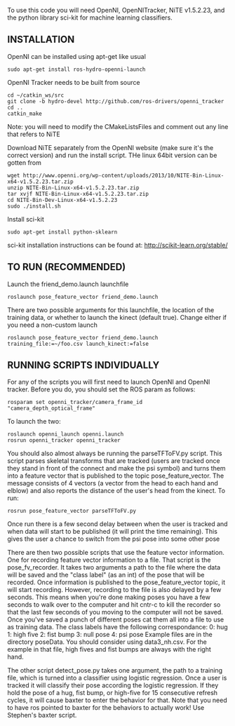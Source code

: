 To use this code you will need OpenNI, OpenNITracker, NiTE v1.5.2.23, and the python library sci-kit for machine learning classifiers.

INSTALLATION
------------------------------------

OpenNI can be installed using apt-get like usual

```
sudo apt-get install ros-hydro-openni-launch
```

OpenNI Tracker needs to be built from source

```
cd ~/catkin_ws/src
git clone -b hydro-devel http://github.com/ros-drivers/openni_tracker
cd ..
catkin_make
```

Note: you will need to modify the CMakeListsFiles and comment out any line that refers to NiTE

Download NiTE separately from the OpenNI website (make sure it's the correct version) and run the install script. THe linux 64bit version can be gotten from 

```
wget http://www.openni.org/wp-content/uploads/2013/10/NITE-Bin-Linux-x64-v1.5.2.23.tar.zip
unzip NITE-Bin-Linux-x64-v1.5.2.23.tar.zip
tar xvjf NITE-Bin-Linux-x64-v1.5.2.23.tar.zip
cd NITE-Bin-Dev-Linux-x64-v1.5.2.23
sudo ./install.sh
```

Install sci-kit
```
sudo apt-get install python-sklearn
```
sci-kit installation instructions can be found at:
http://scikit-learn.org/stable/


TO RUN (RECOMMENDED)
-----------------------------------------

Launch the friend_demo.launch launchfile
```
roslaunch pose_feature_vector friend_demo.launch
```

There are two possible arguments for this launchfile, the location of the training data, or whether to launch the kinect (default true). Change either if you need a non-custom launch

```
roslaunch pose_feature_vector friend_demo.launch training_file:=~/foo.csv launch_kinect:=false
```


RUNNING SCRIPTS INDIVIDUALLY
-------------------------------------------


For any of the scripts you will first need to launch OpenNI and OpenNI tracker. Before you do, you should set the ROS param as follows:

```
rosparam set openni_tracker/camera_frame_id "camera_depth_optical_frame"
```


To launch the two:

```
roslaunch openni_launch openni.launch
rosrun openni_tracker openni_tracker
```


You should also almost always be running the parseTFToFV.py script. This script parses skeletal transforms that are tracked (users are tracked once they stand in front of the connect and make the psi symbol) and turns them into a feature vector that is published to
the topic pose_feature_vector. The message consists of 4 vectors (a vector from the head to each hand and elblow) and also reports the distance of the user's head from the kinect. To run:

```
rosrun pose_feature_vector parseTFToFV.py
```

Once run there is a few second delay between when the user is tracked and when data will start to be published (it will print the time remaining). This gives the user a chance to switch from the psi pose into some other pose

There are then two possible scripts that use the feature vector information. One for recording feature vector information to a file. That script is the pose_fv_recorder. It takes two arguments a path to the file where the data will be saved and the "class label" (as an int) of the pose that will be recorded. Once information is published to the pose_feature_vector topic, it will start recording. However, recording to the file is also delayed by a few seconds. This means when you're done making poses you have a few seconds to walk over to the computer and hit cntr-c to kill the recorder so that the last few seconds of you moving to the computer will not be saved. Once you've saved a punch of different poses cat them all into a file to use as training data. The class labels have the following correspondance:
0: hug
1: high five
2: fist bump
3: null pose
4: psi pose
Example files are in the directory poseData. You should consider using data3_nh.csv. For the example in that file, high fives and fist bumps are always with the right hand.

The other script detect_pose.py takes one argument, the path to a training file, which is turned into a classifier using logistic regression. Once a user is tracked it will classify their pose according the logistic regression. If they hold the pose of a hug, fist bump, or high-five for 15 consecutive refresh cycles, it will cause baxter to enter the behavior for that. Note that you need to have ros pointed to baxter for the behaviors to actually work! Use Stephen's baxter script.
